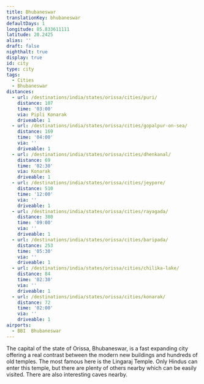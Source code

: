 ```yaml
---
title: Bhubaneswar
translationKey: bhubaneswar
defaultDays: 1
longitude: 85.833611111
latitude: 20.2425
alias: ''
draft: false
nighthalt: true
display: true
id: city
type: city
tags:
  - Cities
  - Bhubaneswar
distances:
  - url: /destinations/india/states/orissa/cities/puri/
    distance: 107
    time: '03:00'
    via: Pipli Konarak
    driveable: 1
  - url: /destinations/india/states/orissa/cities/gopalpur-on-sea/
    distance: 169
    time: '04:00'
    via: ''
    driveable: 1
  - url: /destinations/india/states/orissa/cities/dhenkanal/
    distance: 69
    time: '02:30'
    via: Konarak
    driveable: 1
  - url: /destinations/india/states/orissa/cities/jeypore/
    distance: 510
    time: '12:00'
    via: ''
    driveable: 1
  - url: /destinations/india/states/orissa/cities/rayagada/
    distance: 380
    time: '09:00'
    via: ''
    driveable: 1
  - url: /destinations/india/states/orissa/cities/baripada/
    distance: 253
    time: '05:30'
    via: ''
    driveable: 1
  - url: /destinations/india/states/orissa/cities/chilika-lake/
    distance: 84
    time: '02:30'
    via: ''
    driveable: 1
  - url: /destinations/india/states/orissa/cities/konarak/
    distance: 72
    time: '02:00'
    via: ''
    driveable: 1
airports:
  - BBI  Bhubaneswar
---
```


























































The capital of the state of Orissa, Bhubaneswar, is a fast expanding city offering a real contrast between the modern new buildings and hundreds of old temples. The most famous here is the Lingaraj Temple. Only Hindus can enter this temple, but there are plenty of others nearby which can be easily visited. There are also interesting caves nearby.